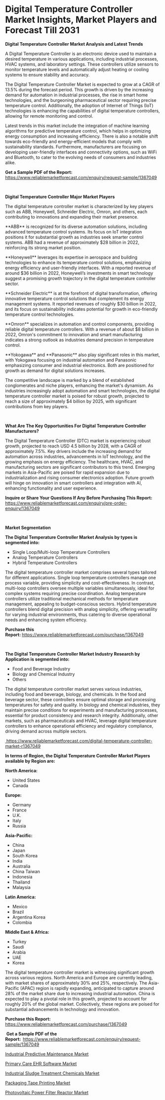 <p><h1>Digital Temperature Controller Market Insights, Market Players and Forecast Till 2031</h1></p><p><strong>Digital Temperature Controller Market Analysis and Latest Trends</strong></p>
<p><p>A Digital Temperature Controller is an electronic device used to maintain a desired temperature in various applications, including industrial processes, HVAC systems, and laboratory settings. These controllers utilize sensors to monitor temperature levels and automatically adjust heating or cooling systems to ensure stability and accuracy.</p><p>The Digital Temperature Controller Market is expected to grow at a CAGR of 13.5% during the forecast period. This growth is driven by the increasing demand for automation in industrial processes, the rise in smart home technologies, and the burgeoning pharmaceutical sector requiring precise temperature control. Additionally, the adoption of Internet of Things (IoT) technologies is enhancing the capabilities of digital temperature controllers, allowing for remote monitoring and control.</p><p>Latest trends in this market include the integration of machine learning algorithms for predictive temperature control, which helps in optimizing energy consumption and increasing efficiency. There is also a notable shift towards eco-friendly and energy-efficient models that comply with sustainability standards. Furthermore, manufacturers are focusing on developing user-friendly interfaces and connectivity options, such as WiFi and Bluetooth, to cater to the evolving needs of consumers and industries alike.</p></p>
<p><strong>Get a Sample PDF of the Report:&nbsp;</strong> <a href="https://www.reliablemarketforecast.com/enquiry/request-sample/1367049?utm_campaign=1842&utm_medium=2&utm_source=Github&utm_content=ia&utm_term=06122024&utm_id=digital-temperature-controller">https://www.reliablemarketforecast.com/enquiry/request-sample/1367049</a></p>
<p>&nbsp;</p>
<p><strong>Digital Temperature Controller Major Market Players</strong></p>
<p><p>The digital temperature controller market is characterized by key players such as ABB, Honeywell, Schneider Electric, Omron, and others, each contributing to innovations and expanding their market presence. </p><p>**ABB** is recognized for its diverse automation solutions, including advanced temperature control systems. Its focus on IoT integration positions it for substantial growth as industries seek smarter control systems. ABB had a revenue of approximately $28 billion in 2022, reinforcing its strong market position.</p><p>**Honeywell** leverages its expertise in aerospace and building technologies to enhance its temperature control solutions, emphasizing energy efficiency and user-friendly interfaces. With a reported revenue of around $36 billion in 2022, Honeywell’s investments in smart technology suggest a promising growth trajectory in the digital temperature controller sector.</p><p>**Schneider Electric** is at the forefront of digital transformation, offering innovative temperature control solutions that complement its energy management systems. It reported revenues of roughly $30 billion in 2022, and its focus on sustainability indicates potential for growth in eco-friendly temperature control technologies.</p><p>**Omron** specializes in automation and control components, providing reliable digital temperature controllers. With a revenue of about $8 billion in 2022, Omron's commitment to innovation and smart manufacturing indicates a strong outlook as industries demand precision in temperature control.</p><p>**Yokogawa** and **Panasonic** also play significant roles in this market, with Yokogawa focusing on industrial automation and Panasonic emphasizing consumer and industrial electronics. Both are positioned for growth as demand for digital solutions increases.</p><p>The competitive landscape is marked by a blend of established conglomerates and niche players, enhancing the market's dynamism. As industries increasingly adopt automation and smart technologies, the digital temperature controller market is poised for robust growth, projected to reach a size of approximately $4 billion by 2025, with significant contributions from key players.</p></p>
<p>&nbsp;</p>
<p><strong>What Are The Key Opportunities For Digital Temperature Controller Manufacturers?</strong></p>
<p><p>The Digital Temperature Controller (DTC) market is experiencing robust growth, projected to reach USD 4.5 billion by 2028, with a CAGR of approximately 7.5%. Key drivers include the increasing demand for automation across industries, advancements in IoT technology, and the growing emphasis on energy efficiency. The healthcare, HVAC, and manufacturing sectors are significant contributors to this trend. Emerging markets in Asia-Pacific are poised for rapid expansion due to industrialization and rising consumer electronics adoption. Future growth will hinge on innovation in smart controllers and integration with AI, enhancing functionality and user experience.</p></p>
<p><strong>Inquire or Share Your Questions If Any Before Purchasing This Report:</strong> <a href="https://www.reliablemarketforecast.com/enquiry/pre-order-enquiry/1367049?utm_campaign=1842&utm_medium=2&utm_source=Github&utm_content=ia&utm_term=06122024&utm_id=digital-temperature-controller">https://www.reliablemarketforecast.com/enquiry/pre-order-enquiry/1367049</a></p>
<p>&nbsp;</p>
<p><strong>Market Segmentation</strong></p>
<p><strong>The Digital Temperature Controller Market Analysis by types is segmented into:</strong></p>
<p><ul><li>Single Loop/Multi-loop Temperature Controllers</li><li>Analog Temperature Controllers</li><li>Hybrid Temperature Controllers</li></ul></p>
<p><p>The digital temperature controller market comprises several types tailored for different applications. Single loop temperature controllers manage one process variable, providing simplicity and cost-effectiveness. In contrast, multi-loop controllers oversee multiple variables simultaneously, ideal for complex systems requiring precise coordination. Analog temperature controllers utilize traditional mechanical methods for temperature management, appealing to budget-conscious sectors. Hybrid temperature controllers blend digital precision with analog simplicity, offering versatility for varying industrial environments, thus catering to diverse operational needs and enhancing system efficiency.</p></p>
<p><strong>Purchase this Report:&nbsp;</strong><a href="https://www.reliablemarketforecast.com/purchase/1367049?utm_campaign=1842&utm_medium=2&utm_source=Github&utm_content=ia&utm_term=06122024&utm_id=digital-temperature-controller">https://www.reliablemarketforecast.com/purchase/1367049</a></p>
<p>&nbsp;</p>
<p><strong>The Digital Temperature Controller Market Industry Research by Application is segmented into:</strong></p>
<p><ul><li>Food and Beverage Industry</li><li>Biology and Chemical Industry</li><li>Others</li></ul></p>
<p><p>The digital temperature controller market serves various industries, including food and beverage, biology, and chemicals. In the food and beverage sector, these controllers ensure optimal storage and processing temperatures for safety and quality. In biology and chemical industries, they maintain precise conditions for experiments and manufacturing processes, essential for product consistency and research integrity. Additionally, other markets, such as pharmaceuticals and HVAC, leverage digital temperature controllers to enhance operational efficiency and regulatory compliance, driving demand across multiple sectors.</p></p>
<p><a href="https://www.reliablemarketforecast.com/digital-temperature-controller-market-r1367049?utm_campaign=1842&utm_medium=2&utm_source=Github&utm_content=ia&utm_term=06122024&utm_id=digital-temperature-controller">&nbsp;https://www.reliablemarketforecast.com/digital-temperature-controller-market-r1367049</a></p>
<p><strong>In terms of Region, the Digital Temperature Controller Market Players available by Region are:</strong></p>
<p>
    <p> <strong> North America: </strong>
        <ul>
            <li>United States</li>
            <li>Canada</li>
        </ul>
        </p> 
    <p> <strong> Europe: </strong>
        <ul>
            <li>Germany</li>
            <li>France</li>
            <li>U.K.</li>
            <li>Italy</li>
            <li>Russia</li>
        </ul>
        </p> 
    <p> <strong> Asia-Pacific: </strong>
        <ul>
            <li>China</li>
            <li>Japan</li>
            <li>South Korea</li>
            <li>India</li>
            <li>Australia</li>
            <li>China Taiwan</li>
            <li>Indonesia</li>
            <li>Thailand</li>
            <li>Malaysia</li>
        </ul>
        </p> 
    <p> <strong> Latin America: </strong>
        <ul>
            <li>Mexico</li>
            <li>Brazil</li>
            <li>Argentina Korea</li>
            <li>Colombia</li>
        </ul>
        </p> 
    <p> <strong> Middle East & Africa: </strong>
        <ul>
            <li>Turkey</li>
            <li>Saudi</li>
            <li>Arabia</li>
            <li>UAE</li>
            <li>Korea</li>
        </ul>
    </p>
    </p>
<p><p>The digital temperature controller market is witnessing significant growth across various regions. North America and Europe are currently leading, with market shares of approximately 30% and 25%, respectively. The Asia-Pacific (APAC) region is rapidly expanding, anticipated to capture around 28% of the market share due to increasing industrial automation. China is expected to play a pivotal role in this growth, projected to account for roughly 20% of the global market. Collectively, these regions are poised for substantial advancements in technology and innovation.</p></p>
<p><strong>Purchase this Report: </strong><a href="https://www.reliablemarketforecast.com/purchase/1367049?utm_campaign=1842&utm_medium=2&utm_source=Github&utm_content=ia&utm_term=06122024&utm_id=digital-temperature-controller">https://www.reliablemarketforecast.com/purchase/1367049</a></p>
<p>&nbsp;<strong>Get a Sample PDF of the Report:&nbsp;&nbsp;</strong><a href="https://www.reliablemarketforecast.com/enquiry/request-sample/1367049?utm_campaign=1842&utm_medium=2&utm_source=Github&utm_content=ia&utm_term=06122024&utm_id=digital-temperature-controller">https://www.reliablemarketforecast.com/enquiry/request-sample/1367049</a></p>
<p><strong></strong></p>
<p><p><a href="https://www.linkedin.com/pulse/thorough-examination-global-industrial-predictive-maintenance-mcvoe?utm_campaign=1842&utm_medium=2&utm_source=Github&utm_content=ia&utm_term=06122024&utm_id=digital-temperature-controller">Industrial Predictive Maintenance Market</a></p><p><a href="https://issuu.com/reportprime-2/docs/primary-care-ehr-software-market-size-2030.pptx?utm_campaign=1842&utm_medium=2&utm_source=Github&utm_content=ia&utm_term=06122024&utm_id=digital-temperature-controller">Primary Care EHR Software Market</a></p><p><a href="https://www.linkedin.com/pulse/market-growth-forecast-industrial-sludge-treatment-chemicals-ecose?utm_campaign=1842&utm_medium=2&utm_source=Github&utm_content=ia&utm_term=06122024&utm_id=digital-temperature-controller">Industrial Sludge Treatment Chemicals Market</a></p><p><a href="https://www.linkedin.com/pulse/packaging-tape-printing-market-drivers-challenges-forecast-azboe?utm_campaign=1842&utm_medium=2&utm_source=Github&utm_content=ia&utm_term=06122024&utm_id=digital-temperature-controller">Packaging Tape Printing Market</a></p><p><a href="https://issuu.com/reportprime-2/docs/photovoltaic-power-filter-reactor-market-size-2030?utm_campaign=1842&utm_medium=2&utm_source=Github&utm_content=ia&utm_term=06122024&utm_id=digital-temperature-controller">Photovoltaic Power Filter Reactor Market</a></p></p>